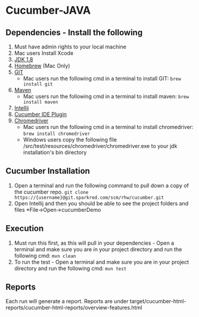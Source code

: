 # Cucumber-JAVA

## Dependencies - Install the following
1.  Must have admin rights to your local machine
2.  Mac users Install Xcode
3.  [JDK 1.8](http://www.oracle.com/technetwork/java/javase/downloads/jdk8-downloads-2133151.html)
4.  [Homebrew](http://brew.sh/)    (Mac Only)
5.  [GIT](https://git-scm.com/)
    * Mac users run the following cmd in a terminal to install GIT:  ```brew install git```
6.  [Maven](https://maven.apache.org/)
    * Mac users run the following cmd in a terminal to install maven:  ```brew install maven```
7.  [Intellij](https://www.jetbrains.com/idea/)
8.  [Cucumber IDE Plugin](https://marketplace.eclipse.org/content/cucumber-jvm-eclipse-plugin)
9.  [Chromedriver](https://sites.google.com/a/chromium.org/chromedriver/downloads)
    * Mac users run the following cmd in a terminal to install chromedriver: ```brew install chromedriver```
    * Windows users copy the following file /src/test/resources/chromedriver/chromedriver.exe to your jdk installation's bin directory


## Cucumber Installation
1.	Open a terminal and run the following command to pull down a copy of the cucumber repo.
``
git clone https://{username}@git.sparkred.com/scm/rhw/cucumber.git
``
2.  Open Intellij and then you should be able to see the project folders and files
    *File->Open->cucumberDemo

## Execution
1.  Must run this first, as this will pull in your dependencies - Open a terminal and make sure you are in your project directory and run the following cmd:
``
mvn clean
``
2. To run the test - Open a terminal and make sure you are in your project directory and run the following cmd:
``
mvn test
``

## Reports
Each run will generate a report. Reports are under target/cucumber-html-reports/cucumber-html-reports/overview-features.html